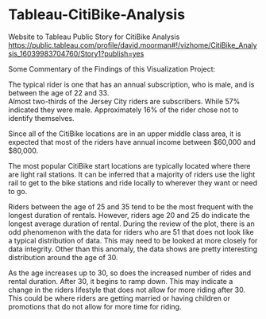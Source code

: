 # Tableau-CitiBike-Analysis
Website to Tableau Public Story for CitiBike Analysis
https://public.tableau.com/profile/david.moorman#!/vizhome/CitiBike_Analysis_16039983704760/Story1?publish=yes

Some Commentary of the Findings of this Visualization Project:

The typical rider is one that has an annual subscription, who is male, and is between the age of 22 and 33.  
Almost two-thirds of the Jersey City riders are subscribers.  While 57% indicated they were male. Approximately
16% of the rider chose not to identify themselves.

Since all of the CitiBike locations are in an upper middle class area, it is expected that most of the riders 
have annual income between $60,000 and $80,000.

The most popular CitiBike start locations are typically located where there are light rail stations.  It can be 
inferred that a majority of riders use the light rail to get to the bike stations and ride locally to wherever they
want or need to go.

Riders between the age of 25 and 35 tend to be the most frequent with the longest duration of rentals.  However, riders 
age 20 and 25 do indicate the longest average duration of rental. During the review of the plot, there is an
odd phenomenon with the data for riders who are 51 that does not look like a typical distribution of data.  This 
may need to be looked at more closely for data integrity.  Other than this anomaly, the data shows are pretty 
interesting distribution around the age of 30.  

As the age increases up to 30, so does the increased number of rides and rental duration.  After 30, it begins to 
ramp down.  This may indicate a change in the riders lifestyle that does not allow for more riding after 30.  This 
could be where riders are getting married or having children or promotions that do not allow for more time for riding.

